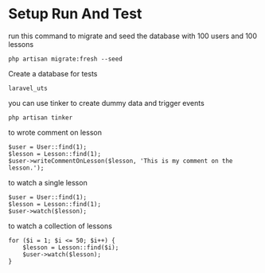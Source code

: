 Setup Run And Test
===========================
run this command to migrate and seed the database with 100 users and 100 lessons
```
php artisan migrate:fresh --seed
```
Create a database for tests
```
laravel_uts
```
you can use tinker to create dummy data and trigger events
```
php artisan tinker
```
to wrote comment on lesson
```
$user = User::find(1);
$lesson = Lesson::find(1);
$user->writeCommentOnLesson($lesson, 'This is my comment on the lesson.');
```
to watch a single lesson
```
$user = User::find(1);
$lesson = Lesson::find(1);
$user->watch($lesson);
```
to watch a collection of lessons
```
for ($i = 1; $i <= 50; $i++) {
    $lesson = Lesson::find($i);
    $user->watch($lesson);
}

```
